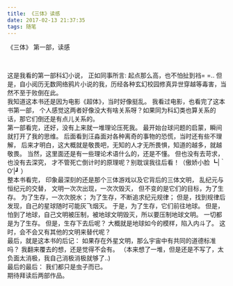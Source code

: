 ```yaml
---
title: 《三体》读感
date: 2017-02-13 21:37:35
tags: 随笔
---
```


《三体》 第一部，读感

<!-- more -->
<br/>

这是我看的第一部科幻小说，
正如同事所言: 起点那么高，也不怕扯到裆= =..
但是，自小阅历无数网络鸦片小说的我，历经各种玄幻校园修真异世穿越等毒害，当然不至于败倒在此。
<br/>
我知道这本书还是因为电影《超体》，当时好像挺乱。
我看过电影，也看完了这本书第一部，
个人感觉这两者好像没大有啥关系呀？如果同为科幻类也算关系的话，那它们倒还是有点儿关系的。
<br/>
第一部看完，还好，没有上来就一堆理论压死我。
最开始台球问题的启蒙，瞬间就打开了我的思维。
后面看到汪淼面对各种离奇的事物的恐慌，当时还有些不理解，
后来才明白，这大概就是敬畏吧，无知的人才无所畏惧，知道的越多，就越敬畏。
当然，这里面还是有一些理论术语什么的，还是不懂。
但也没有去苛求，也没有去深究，
才不管死亡倒计时的原理呢？别耽误我往后看！（傲娇小脸 ┗|｀O′|┛ ）
<br/>
整本书看完，
印象最深刻的还是那个三体游戏以及它背后的三体文明，
乱纪元与恒纪元的交替，
文明一次次出现，一次次毁灭，
但不变的是它们的目标，为了生存。
为了生存，一次次脱水；
为了生存，不断追求纪元规律；
但是，找到规律后发现，自己的星球随时可能灰飞烟灭。
于是，为了生存，它们前往地球。
但是，怕到了地球，自己文明被压制，被地球文明毁灭，所以要压制地球文明。
一切都是为了生存。
但是，生存下去后呢？
大概就是地球如今的模样，陷入内斗了。
这时，会不会又有其他的文明来替代呢？
<br/>
最后，就是这本书的后记：
如果存在外星文明，那么宇宙中有共同的道德标准吗？
我翻来覆去的想，还是觉得不会有。
（本来想了一堆，但是还是不写了，太负面太消极，我自己消极消极就够了..)
<br/>
最后的最后：
	我们都只是虫子而已。
<br/>
期待拜读后两部作品。
